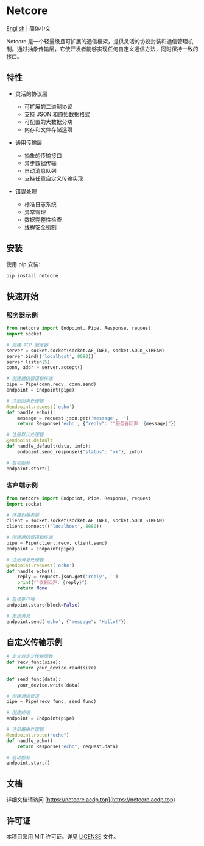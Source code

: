 # Netcore

[English](README_en.md) | 简体中文

Netcore 是一个轻量级且可扩展的通信框架，提供灵活的协议封装和通信管理机制。通过抽象传输层，它使开发者能够实现任何自定义通信方法，同时保持一致的接口。

## 特性

- 灵活的协议层
  - 可扩展的二进制协议
  - 支持 JSON 和原始数据格式
  - 可配置的大数据分块
  - 内存和文件存储选项

- 通用传输层
  - 抽象的传输接口
  - 异步数据传输
  - 自动消息队列
  - 支持任意自定义传输实现

- 错误处理
  - 标准日志系统
  - 异常管理
  - 数据完整性检查
  - 线程安全机制

## 安装

使用 pip 安装:

```bash
pip install netcore
```

## 快速开始

### 服务器示例

```python
from netcore import Endpoint, Pipe, Response, request
import socket

# 创建 TCP 服务器
server = socket.socket(socket.AF_INET, socket.SOCK_STREAM)
server.bind(('localhost', 8080))
server.listen(5)
conn, addr = server.accept()

# 创建通信管道和终端
pipe = Pipe(conn.recv, conn.send)
endpoint = Endpoint(pipe)

# 注册回声处理器
@endpoint.request('echo')
def handle_echo():
    message = request.json.get('message', '')
    return Response('echo', {"reply": f"服务器回声: {message}"})

# 注册默认处理器
@endpoint.default
def handle_default(data, info):
    endpoint.send_response({"status": "ok"}, info)

# 启动服务
endpoint.start()
```

### 客户端示例

```python
from netcore import Endpoint, Pipe, Response, request
import socket

# 连接到服务器
client = socket.socket(socket.AF_INET, socket.SOCK_STREAM)
client.connect(('localhost', 8080))

# 创建通信管道和终端
pipe = Pipe(client.recv, client.send)
endpoint = Endpoint(pipe)

# 注册消息处理器
@endpoint.request('echo')
def handle_echo():
    reply = request.json.get('reply', '')
    print(f"收到回声: {reply}")
    return None

# 启动客户端
endpoint.start(block=False)

# 发送消息
endpoint.send('echo', {"message": "Hello!"})
```

## 自定义传输示例

```python
# 定义自定义传输函数
def recv_func(size): 
    return your_device.read(size)
    
def send_func(data):
    your_device.write(data)

# 创建通信管道
pipe = Pipe(recv_func, send_func)

# 创建终端
endpoint = Endpoint(pipe)

# 注册路由处理器
@endpoint.route("echo")
def handle_echo():
    return Response("echo", request.data)

# 启动服务
endpoint.start()
```

## 文档

详细文档请访问 [https://netcore.acdp.top](https://netcore.acdp.top)

## 许可证

本项目采用 MIT 许可证。详见 [LICENSE](LICENSE) 文件。 
